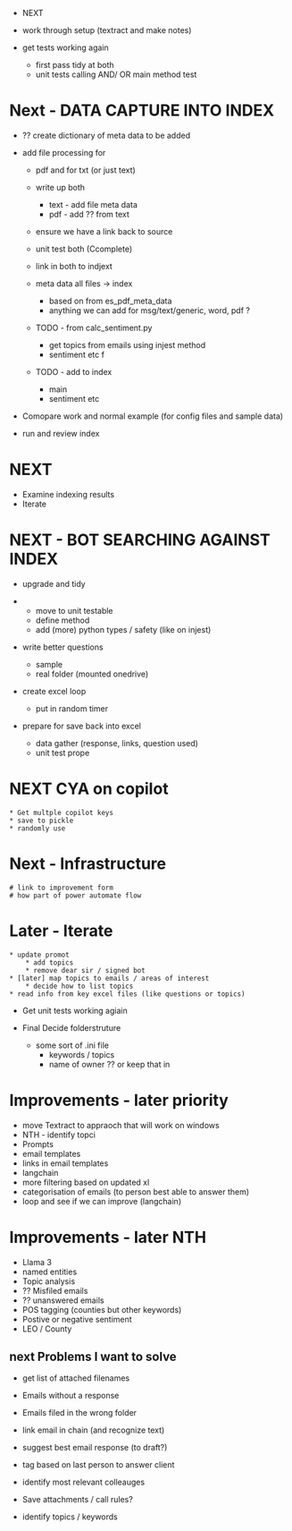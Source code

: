 

* NEXT 
* work through setup (textract and make notes)

* get tests working again
	* first pass tidy at both
	* unit tests calling AND/ OR main method test


# Next - DATA CAPTURE INTO INDEX

* ?? create dictionary of meta data to be added

* add file processing for

	* pdf and for txt (or just text)

	* write up both
		* text - add file meta data
		* pdf - add ?? from text
	* ensure we have a link back to source
	* unit test both (Ccomplete)
	* link in both to indjext


	* meta data all files -> index
		* based on  from es_pdf_meta_data
		* anything we can add for msg/text/generic, word, pdf ?
		
	* TODO - from calc_sentiment.py
		* get topics from emails using injest method
		* sentiment etc f
	* TODO - add to index
		* main
		* sentiment etc


* Comopare work and normal example (for config files and sample data)
* run and review index

# NEXT
* Examine indexing results
* Iterate


# NEXT - BOT SEARCHING AGAINST INDEX

* upgrade and tidy
* 	* move to unit testable 
	* define method
	* add (more) python types / safety (like on injest)



* write better questions
	* sample
	* real folder (mounted onedrive)

* create excel loop
	* put in random timer

* prepare for save back into excel
	* data gather (response, links, question used)
	* unit test prope

# NEXT CYA on copilot
	* Get multple copilot keys
	* save to pickle
	* randomly use


# Next - Infrastructure
	# link to improvement form
	# how part of power automate flow


# Later - Iterate
	* update promot
		* add topics
		* remove dear sir / signed bot
	* [later] map topics to emails / areas of interest
		* decide how to list topics
	* read info from key excel files (like questions or topics)

* Get unit tests working agiain

* Final Decide folderstruture
	* some sort of .ini file
		* keywords / topics
		* name of owner ?? or keep that in 

# Improvements - later priority
* move Textract to appraoch that will work on windows
* NTH - identify topci
* Prompts
* email templates
* links in email templates
* langchain
* more filtering based on updated xl
* categorisation of emails (to person best able to answer them)
* loop and see if we can improve (langchain)

# Improvements - later NTH
* Llama 3
* named entities
* Topic analysis
* ?? Misfiled emails
* ?? unanswered emails
* POS tagging (counties but other keywords)
* Postive or negative sentiment
* LEO / County


## next Problems I want to solve
* get list of attached filenames
* Emails without a response
* Emails filed in the wrong folder
* link email in chain (and recognize text)
* suggest best email response (to draft?)
* tag based on last person to answer client

* identify most relevant colleauges
* Save attachments / call rules?
* identify topics / keywords







